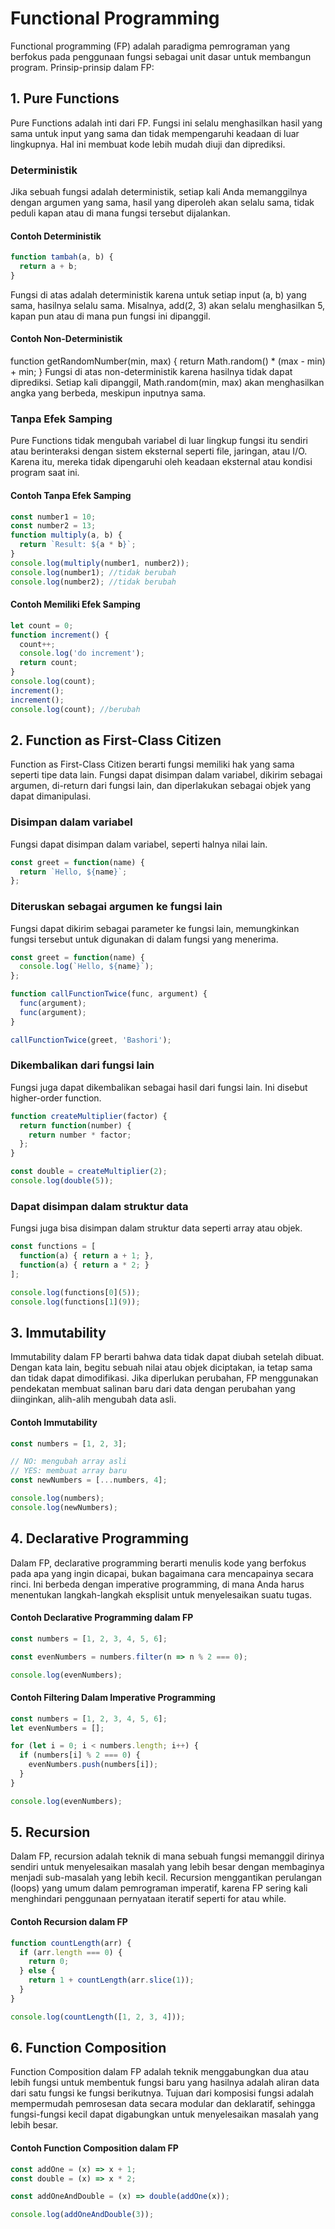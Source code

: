 # Functional Programming

Functional programming (FP) adalah paradigma pemrograman yang berfokus pada penggunaan fungsi sebagai unit dasar untuk membangun program.
Prinsip-prinsip dalam FP:

## 1. Pure Functions
Pure Functions adalah inti dari FP. Fungsi ini selalu menghasilkan hasil yang sama untuk input yang sama dan tidak mempengaruhi keadaan di luar lingkupnya. Hal ini membuat kode lebih mudah diuji dan diprediksi.

### Deterministik
Jika sebuah fungsi adalah deterministik, setiap kali Anda memanggilnya dengan argumen yang sama, hasil yang diperoleh akan selalu sama, tidak peduli kapan atau di mana fungsi tersebut dijalankan.

#### Contoh Deterministik
```js
function tambah(a, b) {
  return a + b;
}
```
Fungsi di atas adalah deterministik karena untuk setiap input (a, b) yang sama, hasilnya selalu sama. Misalnya, add(2, 3) akan selalu menghasilkan 5, kapan pun atau di mana pun fungsi ini dipanggil.

#### Contoh Non-Deterministik
function getRandomNumber(min, max) {
  return Math.random() * (max - min) + min;
}
Fungsi di atas non-deterministik karena hasilnya tidak dapat diprediksi. Setiap kali dipanggil, Math.random(min, max) akan menghasilkan angka yang berbeda, meskipun inputnya sama.

### Tanpa Efek Samping
Pure Functions tidak mengubah variabel di luar lingkup fungsi itu sendiri atau berinteraksi dengan sistem eksternal seperti file, jaringan, atau I/O. Karena itu, mereka tidak dipengaruhi oleh keadaan eksternal atau kondisi program saat ini.

#### Contoh Tanpa Efek Samping
```js
const number1 = 10;
const number2 = 13;
function multiply(a, b) {
  return `Result: ${a * b}`;
}
console.log(multiply(number1, number2));
console.log(number1); //tidak berubah
console.log(number2); //tidak berubah
```

#### Contoh Memiliki Efek Samping
```js
let count = 0;
function increment() {
  count++;
  console.log('do increment');
  return count;
}
console.log(count);
increment();
increment();
console.log(count); //berubah
```

## 2. Function as First-Class Citizen
Function as First-Class Citizen berarti fungsi memiliki hak yang sama seperti tipe data lain. Fungsi dapat disimpan dalam variabel, dikirim sebagai argumen, di-return dari fungsi lain, dan diperlakukan sebagai objek yang dapat dimanipulasi.

### Disimpan dalam variabel
Fungsi dapat disimpan dalam variabel, seperti halnya nilai lain.
```js
const greet = function(name) {
  return `Hello, ${name}`;
};
```

### Diteruskan sebagai argumen ke fungsi lain
Fungsi dapat dikirim sebagai parameter ke fungsi lain, memungkinkan fungsi tersebut untuk digunakan di dalam fungsi yang menerima.
```js
const greet = function(name) {
  console.log(`Hello, ${name}`);
};

function callFunctionTwice(func, argument) {
  func(argument);
  func(argument);
}

callFunctionTwice(greet, 'Bashori');
```

### Dikembalikan dari fungsi lain
Fungsi juga dapat dikembalikan sebagai hasil dari fungsi lain. Ini disebut higher-order function.
```js
function createMultiplier(factor) {
  return function(number) {
    return number * factor;
  };
}

const double = createMultiplier(2);
console.log(double(5));
```

### Dapat disimpan dalam struktur data
Fungsi juga bisa disimpan dalam struktur data seperti array atau objek.
```js
const functions = [
  function(a) { return a + 1; },
  function(a) { return a * 2; }
];

console.log(functions[0](5));
console.log(functions[1](9));
```

## 3. Immutability
Immutability dalam FP berarti bahwa data tidak dapat diubah setelah dibuat. Dengan kata lain, begitu sebuah nilai atau objek diciptakan, ia tetap sama dan tidak dapat dimodifikasi. Jika diperlukan perubahan, FP menggunakan pendekatan membuat salinan baru dari data dengan perubahan yang diinginkan, alih-alih mengubah data asli.

#### Contoh Immutability
```js
const numbers = [1, 2, 3];

// NO: mengubah array asli
// YES: membuat array baru
const newNumbers = [...numbers, 4];

console.log(numbers);
console.log(newNumbers);
```

## 4. Declarative Programming
Dalam FP, declarative programming berarti menulis kode yang berfokus pada apa yang ingin dicapai, bukan bagaimana cara mencapainya secara rinci. Ini berbeda dengan imperative programming, di mana Anda harus menentukan langkah-langkah eksplisit untuk menyelesaikan suatu tugas.

#### Contoh Declarative Programming dalam FP
```js
const numbers = [1, 2, 3, 4, 5, 6];

const evenNumbers = numbers.filter(n => n % 2 === 0);

console.log(evenNumbers);
```

#### Contoh Filtering Dalam Imperative Programming
```js
const numbers = [1, 2, 3, 4, 5, 6];
let evenNumbers = [];

for (let i = 0; i < numbers.length; i++) {
  if (numbers[i] % 2 === 0) {
    evenNumbers.push(numbers[i]);
  }
}

console.log(evenNumbers);
```

## 5. Recursion
Dalam FP, recursion adalah teknik di mana sebuah fungsi memanggil dirinya sendiri untuk menyelesaikan masalah yang lebih besar dengan membaginya menjadi sub-masalah yang lebih kecil. Recursion menggantikan perulangan (loops) yang umum dalam pemrograman imperatif, karena FP sering kali menghindari penggunaan pernyataan iteratif seperti for atau while.

#### Contoh Recursion dalam FP
```js
function countLength(arr) {
  if (arr.length === 0) {
    return 0;
  } else {
    return 1 + countLength(arr.slice(1));
  }
}

console.log(countLength([1, 2, 3, 4]));
```

## 6. Function Composition
Function Composition dalam FP adalah teknik menggabungkan dua atau lebih fungsi untuk membentuk fungsi baru yang hasilnya adalah aliran data dari satu fungsi ke fungsi berikutnya. Tujuan dari komposisi fungsi adalah mempermudah pemrosesan data secara modular dan deklaratif, sehingga fungsi-fungsi kecil dapat digabungkan untuk menyelesaikan masalah yang lebih besar.

#### Contoh Function Composition dalam FP
```js
const addOne = (x) => x + 1;
const double = (x) => x * 2;

const addOneAndDouble = (x) => double(addOne(x));

console.log(addOneAndDouble(3));
```

